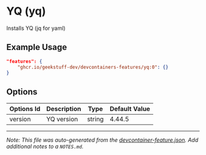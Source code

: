 
# YQ (yq)

Installs YQ (jq for yaml)

## Example Usage

```json
"features": {
    "ghcr.io/geekstuff-dev/devcontainers-features/yq:0": {}
}
```

## Options

| Options Id | Description | Type | Default Value |
|-----|-----|-----|-----|
| version | YQ version | string | 4.44.5 |



---

_Note: This file was auto-generated from the [devcontainer-feature.json](https://github.com/geekstuff-dev/devcontainers-features/blob/main/src/yq/devcontainer-feature.json).  Add additional notes to a `NOTES.md`._
